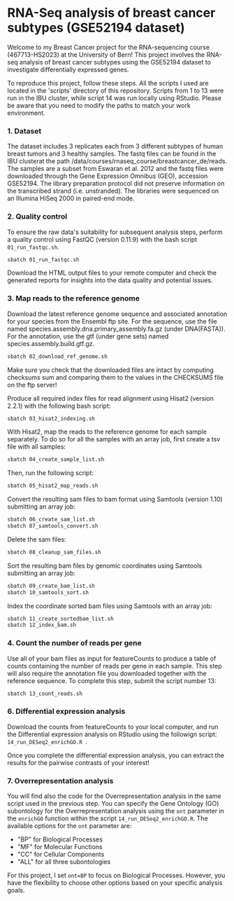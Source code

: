 # RNA-Seq analysis of breast cancer subtypes (GSE52194 dataset)
Welcome to my Breast Cancer project for the RNA-sequencing course (467713-HS2023) at the University of Bern! 
This project involves the RNA-seq analysis of breast cancer subtypes using the GSE52194 dataset to investigate differentially expressed genes.

To reproduce this project, follow these steps. All the scripts I used are located in the 'scripts' directory of this repository. Scripts from 1 to 13 were run in the IBU cluster, while script 14 was run locally using RStudio.
Please be aware that you need to modify the paths to match your work environment.

### 1. Dataset
The dataset includes 3 replicates each from 3 different subtypes of human breast tumors and 3 healthy samples. The fastq files can be found in the IBU clusterat the path /data/courses/rnaseq_course/breastcancer_de/reads. The samples are a subset from Eswaran et al. 2012 and the fastq files were downloaded through the Gene Expression Omnibus (GEO), accession GSE52194. The library preparation protocol did not preserve information on the transcribed strand (i.e. unstranded). The libraries were sequenced on an Illumina HiSeq 2000 in paired-end mode.

### 2. Quality control
To ensure the raw data's suitability for subsequent analysis steps, perform a quality control using FastQC (version 0.11.9) with the bash script `01_run_fastqc.sh`.
```bash
sbatch 01_run_fastqc.sh
```
Download the HTML output files to your remote computer and check the generated reports for insights into the data quality and potential issues.

### 3. Map reads to the reference genome
Download the latest reference genome sequence and associated annotation for your species from the Ensembl ftp site. For the sequence, use the file named species.assembly.dna.primary_assembly.fa.gz (under DNA(FASTA)). For the annotation, use the gtf (under gene sets) named species.assembly.build.gtf.gz. 
```bash
sbatch 02_download_ref_genome.sh
```
Make sure you check that the downloaded files are intact by computing checksums sum <yourfile> and comparing them to the values in the CHECKSUMS file on the ftp server!

Produce all required index files for read alignment using Hisat2 (version 2.2.1) with the following bash script:
```bash
sbatch 03_hisat2_indexing.sh
```
With Hisat2, map the reads to the reference genome for each sample separately. To do so for all the samples with an array job, first create a tsv file with all samples:
```bash
sbatch 04_create_sample_list.sh
```
Then, run the following script:
```bash
sbatch 05_hisat2_map_reads.sh
```

Convert the resulting sam files to bam format using Samtools (version 1.10) submitting an array job:
```bash
sbatch 06_create_sam_list.sh
sbatch 07_samtools_convert.sh
```
Delete the sam files:
```bash
sbatch 08_cleanup_sam_files.sh
```

Sort the resulting bam files by genomic coordinates using Samtools submitting an array job:
```bash
sbatch 09_create_bam_list.sh
sbatch 10_samtools_sort.sh
```

Index the coordinate sorted bam files using Samtools with an array job:
```bash
sbatch 11_create_sortedbam_list.sh
sbatch 12_index_bam.sh
```
### 4. Count the number of reads per gene
Use all of your bam files as input for featureCounts to produce a table of counts containing the number of reads per gene in each sample. This step will also require the annotation file you downloaded together with the reference sequence. To complete this step, submit the script number 13:
```bash
sbatch 13_count_reads.sh
```
### 6. Differential expression analysis
Download the counts from featureCounts to your local computer, and run the Differential expression analysis on RStudio using the followign script: `14_run_DESeq2_enrichGO.R `.

Once you complete the differential expression analysis, you can extract the results for the pairwise contrasts of your interest!

### 7. Overrepresentation analysis
You will find also the code for the Overrepresentation analysis in the same script used in the previous step.
You can specify the Gene Ontology (GO) subontology for the Overrepresentation analysis using the `ont` parameter in the `enrichGO` function within the script `14_run_DESeq2_enrichGO.R`. 
The available options for the `ont` parameter are:

- "BP" for Biological Processes
- "MF" for Molecular Functions
- "CC" for Cellular Components
- "ALL" for all three subontologies

For this project, I set `ont=BP` to focus on Biological Processes. However, you have the flexibility to choose other options based on your specific analysis goals.
